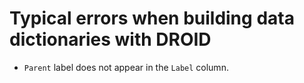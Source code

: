 # Typical errors when building data dictionaries with DROID 

- `Parent` label does not appear in the `Label` column.